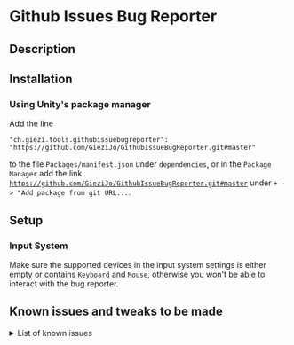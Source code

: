 # Github Issues Bug Reporter
## Description

## Installation
### Using Unity's package manager
Add the line
```
"ch.giezi.tools.githubissuebugreporter": "https://github.com/GieziJo/GithubIssueBugReporter.git#master"
```
to the file `Packages/manifest.json` under `dependencies`, or in the `Package Manager` add the link [`https://github.com/GieziJo/GithubIssueBugReporter.git#master`](https://github.com/GieziJo/GithubIssueBugReporter.git#master) under `+ -> "Add package from git URL...`.

## Setup

### Input System
Make sure the supported devices in the input system settings is either empty or contains `Keyboard` and `Mouse`, otherwise you won't be able to interact with the bug reporter.

## Known issues and tweaks to be made
<details>
<summary>List of known issues</summary>


</details>
